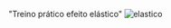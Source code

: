 "Treino prático efeito elástico"
![elastico](https://github.com/wellingtonzeroone/html_animacao_elastico/assets/165533130/b95be7a9-295a-484b-bcd2-d3377d579373)

